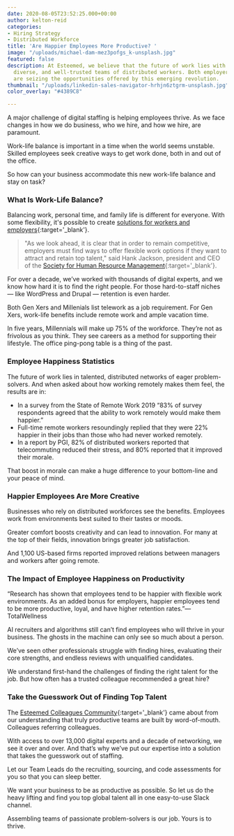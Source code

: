 ```yaml
---
date: 2020-08-05T23:52:25.000+00:00
author: kelton-reid
categories:
- Hiring Strategy
- Distributed Workforce
title: 'Are Happier Employees More Productive? '
image: "/uploads/michael-dam-mez3pofgs_k-unsplash.jpg"
featured: false
description: At Esteemed, we believe that the future of work lies with highly-talented,
  diverse, and well-trusted teams of distributed workers. Both employers and employees
  are seizing the opportunities offered by this emerging revolution.
thumbnail: "/uploads/linkedin-sales-navigator-hrhjn6ztgrm-unsplash.jpg"
color_overlay: "#4389C8"

---
```

A major challenge of digital staffing is helping employees thrive. As we face changes in how we do business, who we hire, and how we hire, are paramount.

Work-life balance is important in a time when the world seems unstable. Skilled employees seek creative ways to get work done, both in and out of the office.

So how can your business accommodate this new work-life balance and stay on task?

### What Is Work-Life Balance?

Balancing work, personal time, and family life is different for everyone. With some flexibility, it's possible to create [solutions for workers and employers](https://esteemed.io/blog/2020/08/01/can-remote-work-increase-employee-productivity/ "Learn more about work-life balance. "){:target='_blank'}.

> "As we look ahead, it is clear that in order to remain competitive, employers must find ways to offer flexible work options if they want to attract and retain top talent," said Hank Jackson, president and CEO of the [Society for Human Resource Management](https://www.shrm.org/ "Visit the Society for Human Resource Management."){:target='_blank'}.

For over a decade, we’ve worked with thousands of digital experts, and we know how hard it is to find the right people. For those hard-to-staff niches — like WordPress and Drupal — retention is even harder.

Both Gen Xers and Millenials list telework as a job requirement. For Gen Xers, work-life benefits include remote work and ample vacation time.

In five years, Millennials will make up 75% of the workforce. They’re not as frivolous as you think. They see careers as a method for supporting their lifestyle. The office ping-pong table is a thing of the past.

### Employee Happiness Statistics

The future of work lies in talented, distributed networks of eager problem-solvers. And when asked about how working remotely makes them feel, the results are in:

* In a survey from the State of Remote Work 2019 “83% of survey respondents agreed that the ability to work remotely would make them happier.”
* Full-time remote workers resoundingly replied that they were 22% happier in their jobs than those who had never worked remotely.
* In a report by PGI, 82% of distributed workers reported that telecommuting reduced their stress, and 80% reported that it improved their morale.

That boost in morale can make a huge difference to your bottom-line and your peace of mind.

### Happier Employees Are More Creative

Businesses who rely on distributed workforces see the benefits. Employees work from environments best suited to their tastes or moods.

Greater comfort boosts creativity and can lead to innovation. For many at the top of their fields, innovation brings greater job satisfaction.

And 1,100 US-based firms reported improved relations between managers and workers after going remote.

### The Impact of Employee Happiness on Productivity

“Research has shown that employees tend to be happier with flexible work environments. As an added bonus for employers, happier employees tend to be more productive, loyal, and have higher retention rates.”—TotalWellness

AI recruiters and algorithms still can’t find employees who will thrive in your business. The ghosts in the machine can only see so much about a person.

We’ve seen other professionals struggle with finding hires, evaluating their core strengths, and endless reviews with unqualified candidates.

We understand first-hand the challenges of finding the right talent for the job. But how often has a trusted colleague recommended a great hire?

### Take the Guesswork Out of Finding Top Talent

The [Esteemed Colleagues Community](https://esteemed.io/company/){:target='_blank'} came about from our understanding that truly productive teams are built by word-of-mouth. Colleagues referring colleagues.

With access to over 13,000 digital experts and a decade of networking, we see it over and over. And that’s why we’ve put our expertise into a solution that takes the guesswork out of staffing.

Let our Team Leads do the recruiting, sourcing, and code assessments for you so that you can sleep better.

We want your business to be as productive as possible. So let us do the heavy lifting and find you top global talent all in one easy-to-use Slack channel.

Assembling teams of passionate problem-solvers is our job. Yours is to thrive.
